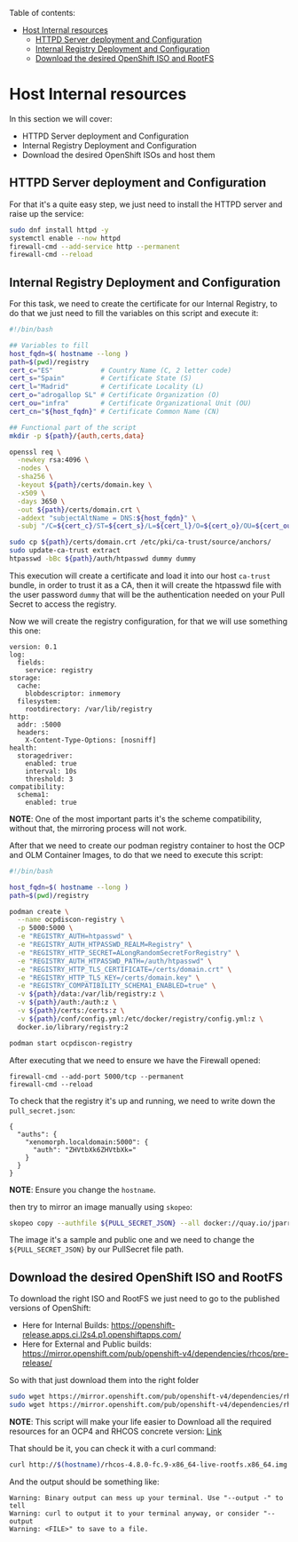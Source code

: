 Table of contents:

<!-- TOC depthfrom:1 orderedlist:false -->

- [Host Internal resources](#host-internal-resources)
  - [HTTPD Server deployment and Configuration](#httpd-server-deployment-and-configuration)
  - [Internal Registry Deployment and Configuration](#internal-registry-deployment-and-configuration)
  - [Download the desired OpenShift ISO and RootFS](#download-the-desired-openshift-iso-and-rootfs)

<!-- /TOC -->

# Host Internal resources

In this section we will cover:

- HTTPD Server deployment and Configuration
- Internal Registry Deployment and Configuration
- Download the desired OpenShift ISOs and host them

## HTTPD Server deployment and Configuration

For that it's a quite easy step, we just need to install the HTTPD server and raise up the service:

```sh
sudo dnf install httpd -y
systemctl enable --now httpd
firewall-cmd --add-service http --permanent
firewall-cmd --reload
```

## Internal Registry Deployment and Configuration

For this task, we need to create the certificate for our Internal Registry, to do that we just need to fill the variables on this script and execute it:

```sh
#!/bin/bash

## Variables to fill
host_fqdn=$( hostname --long )
path=$(pwd)/registry
cert_c="ES"            # Country Name (C, 2 letter code)
cert_s="Spain"         # Certificate State (S)
cert_l="Madrid"        # Certificate Locality (L)
cert_o="adrogallop SL" # Certificate Organization (O)
cert_ou="infra"        # Certificate Organizational Unit (OU)
cert_cn="${host_fqdn}" # Certificate Common Name (CN)

## Functional part of the script
mkdir -p ${path}/{auth,certs,data}

openssl req \
  -newkey rsa:4096 \
  -nodes \
  -sha256 \
  -keyout ${path}/certs/domain.key \
  -x509 \
  -days 3650 \
  -out ${path}/certs/domain.crt \
  -addext "subjectAltName = DNS:${host_fqdn}" \
  -subj "/C=${cert_c}/ST=${cert_s}/L=${cert_l}/O=${cert_o}/OU=${cert_ou}/CN=${cert_cn}"

sudo cp ${path}/certs/domain.crt /etc/pki/ca-trust/source/anchors/
sudo update-ca-trust extract
htpasswd -bBc ${path}/auth/htpasswd dummy dummy
```

This execution will create a certificate and load it into our host `ca-trust` bundle, in order to trust it as a CA, then it will create the htpasswd file with the user password `dummy` that will be the authentication needed on your Pull Secret to access the registry.

Now we will create the registry configuration, for that we will use something this one:

```
version: 0.1
log:
  fields:
    service: registry
storage:
  cache:
    blobdescriptor: inmemory
  filesystem:
    rootdirectory: /var/lib/registry
http:
  addr: :5000
  headers:
    X-Content-Type-Options: [nosniff]
health:
  storagedriver:
    enabled: true
    interval: 10s
    threshold: 3
compatibility:
  schema1:
    enabled: true
```

**NOTE**: One of the most important parts it's the scheme compatibility, without that, the mirroring process will not work.

After that we need to create our podman registry container to host the OCP and OLM Container Images, to do that we need to execute this script:

```sh
#!/bin/bash

host_fqdn=$( hostname --long )
path=$(pwd)/registry

podman create \
  --name ocpdiscon-registry \
  -p 5000:5000 \
  -e "REGISTRY_AUTH=htpasswd" \
  -e "REGISTRY_AUTH_HTPASSWD_REALM=Registry" \
  -e "REGISTRY_HTTP_SECRET=ALongRandomSecretForRegistry" \
  -e "REGISTRY_AUTH_HTPASSWD_PATH=/auth/htpasswd" \
  -e "REGISTRY_HTTP_TLS_CERTIFICATE=/certs/domain.crt" \
  -e "REGISTRY_HTTP_TLS_KEY=/certs/domain.key" \
  -e "REGISTRY_COMPATIBILITY_SCHEMA1_ENABLED=true" \
  -v ${path}/data:/var/lib/registry:z \
  -v ${path}/auth:/auth:z \
  -v ${path}/certs:/certs:z \
  -v ${path}/conf/config.yml:/etc/docker/registry/config.yml:z \
  docker.io/library/registry:2

podman start ocpdiscon-registry
```

After executing that we need to ensure we have the Firewall opened:

```
firewall-cmd --add-port 5000/tcp --permanent
firewall-cmd --reload
```

To check that the registry it's up and running, we need to write down the `pull_secret.json`:

```
{
  "auths": {
    "xenomorph.localdomain:5000": {
      "auth": "ZHVtbXk6ZHVtbXk="
    }
  }
}
```

**NOTE**: Ensure you change the `hostname`.

then try to mirror an image manually using `skopeo`:

```sh
skopeo copy --authfile ${PULL_SECRET_JSON} --all docker://quay.io/jparrill/busybox:1.28 docker://xenomorph.localdomain:5000/jparrill/busybox:1.28
```

The image it's a sample and public one and we need to change the `${PULL_SECRET_JSON}` by our PullSecret file path.

## Download the desired OpenShift ISO and RootFS

To download the right ISO and RootFS we just need to go to the published versions of OpenShift:

- Here for Internal Builds: https://openshift-release.apps.ci.l2s4.p1.openshiftapps.com/
- Here for External and Public builds: https://mirror.openshift.com/pub/openshift-v4/dependencies/rhcos/pre-release/

So with that just download them into the right folder

```sh
sudo wget https://mirror.openshift.com/pub/openshift-v4/dependencies/rhcos/pre-release/latest-4.8/rhcos-4.8.0-fc.9-x86_64-live-rootfs.x86_64.img -O /var/www/html/rhcos-4.8.0-fc.9-x86_64-live-rootfs.x86_64.img
sudo wget https://mirror.openshift.com/pub/openshift-v4/dependencies/rhcos/pre-release/latest-4.8/rhcos-4.8.0-fc.9-x86_64-live.x86_64.iso -O /var/www/html/rhcos-4.8.0-fc.9-x86_64-live.x86_64.iso
```

**NOTE**: This script will make your life easier to Download all the required resources for an OCP4 and RHCOS concrete version: [Link](/docs/prerequirements/ocp4-ipi-deployment.md#downloading-rhcos-and-ocp-resources)

That should be it, you can check it with a curl command:

```sh
curl http://$(hostname)/rhcos-4.8.0-fc.9-x86_64-live-rootfs.x86_64.img
```

And the output should be something like:

```console
Warning: Binary output can mess up your terminal. Use "--output -" to tell
Warning: curl to output it to your terminal anyway, or consider "--output
Warning: <FILE>" to save to a file.
```
